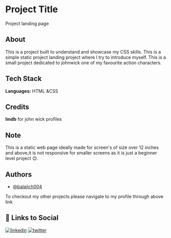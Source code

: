 
# Project Title

Project landing page
## About

This is a project built to understand and showcase my CSS skills. This is a simple static project landing project where I try to  introduce myself. This is a small project dedicated to johnwick one of my favourite action characters.
## Tech Stack

**Languages:** HTML &CSS

## Credits

**Imdb** for john wick profiles

## Note

This is a static web page ideally made for screen's of size over 12 inches and above,it is not responsive for smaller screens as it is just a beginner level project 😉.

## Authors

- [@balajich004](https://www.github.com/balajich004)

To checkout my other projects please navigate to my profile through above link 
## 🔗 Links to Social
[![linkedin](https://img.shields.io/badge/linkedin-0A66C2?style=for-the-badge&logo=linkedin&logoColor=white)](https://www.linkedin.com/in/balaji-chennupati-2a7629286/)
[![twitter](https://img.shields.io/badge/twitter-1DA1F2?style=for-the-badge&logo=twitter&logoColor=white)](https://twitter.com/balajich004)

